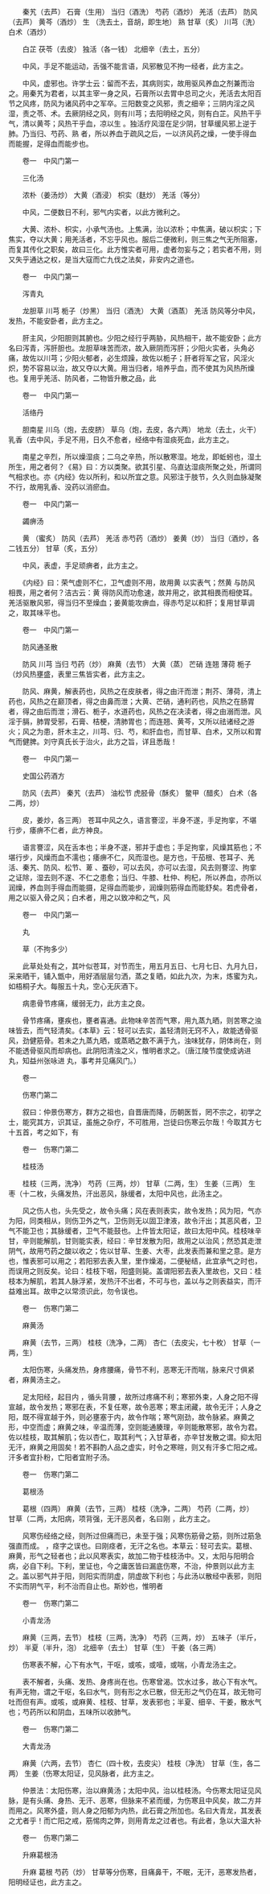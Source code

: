 <!-- { "loadSidebar": true } -->
　　秦艽（去芦） 石膏（生用） 当归（酒洗） 芍药（酒炒） 羌活（去芦） 防风（去芦） 黄芩（酒炒） 生 （洗去土，音胡，即生地） 熟 甘草（炙） 川芎（洗） 白术（酒炒）

　　白芷 茯苓（去皮） 独活（各一钱） 北细辛（去土，五分）

　　中风，手足不能运动，舌强不能言语，风邪散见不拘一经者，此方主之。

　　中风，虚邪也。许学士云：留而不去，其病则实，故用驱风养血之剂兼而治之。用秦艽为君者，以其主宰一身之风，石膏所以去胃中总司之火，羌活去太阳百节之风疼，防风为诸风药中之军卒。三阳数变之风邪，责之细辛；三阴内淫之风湿，责之苓、术。去厥阴经之风，则有川芎；去阳明经之风，则有白芷。风热干乎气，清以黄芩；风热干乎血，凉以生 。独活疗风湿在足少阴，甘草缓风邪上逆于肺。乃当归、芍药、熟 者，所以养血于疏风之后，一以济风药之燥，一使手得血而能握，足得血而能步也。

　　卷一　中风门第一

　　三化汤

　　浓朴（姜汤炒） 大黄（酒浸） 枳实（麸炒） 羌活（等分）

　　中风，二便数日不利，邪气内实者，以此方微利之。

　　大黄、浓朴、枳实，小承气汤也。上焦满，治以浓朴；中焦满，破以枳实；下焦实，夺以大黄；用羌活者，不忘乎风也。服后二便微利，则三焦之气无所阻塞，而复其传化之职矣，故曰三化。此方惟实者可用，虚者勿妄与之；若实者不用，则又失乎通达之权，是当大寇而亡九伐之法矣，非安内之道也。

　　卷一　中风门第一

　　泻青丸

　　龙胆草 川芎 栀子（炒黑） 当归（酒洗） 大黄（酒蒸） 羌活 防风等分中风，发热，不能安卧者，此方主之。

　　肝主风，少阳胆则其腑也。少阳之经行乎两胁，风热相干，故不能安卧；此方名曰泻青，泻肝胆也。龙胆草味苦而浓，故入厥阴而泻肝；少阳火实者，头角必痛，故佐以川芎；少阳火郁者，必生烦躁，故佐以栀子；肝者将军之官，风淫火炽，势不容易以治，故又夺以大黄。用当归者，培养乎血，而不使其为风热所燥也。复用乎羌活、防风者，二物皆升散之品，此

　　卷一　中风门第一

　　活络丹

　　胆南星 川乌（炮，去皮脐） 草乌（炮，去皮，各六两） 地龙（去土，火干） 乳香（去中风，手足不用，日久不愈者，经络中有湿痰死血，此方主之。

　　南星之辛烈，所以燥湿痰；二乌之辛热，所以散寒湿。地龙，即蚯蚓也，湿土所生，用之者何？《易》曰：方以类聚。欲其引星、乌直达湿痰所聚之处，所谓同气相求也。亦《内经》佐以所利，和以所宜之意。风邪注于肢节，久久则血脉凝聚不行，故用乳香、没药以消瘀血。

　　卷一　中风门第一

　　蠲痹汤

　　黄 （蜜炙） 防风（去芦） 羌活 赤芍药（酒炒） 姜黄（炒） 当归（酒炒，各二钱五分） 甘草（炙，五分）

　　中风，表虚，手足顽痹者，此方主之。

　　《内经》曰：荣气虚则不仁，卫气虚则不用，故用黄 以实表气；然黄 与防风相畏，用之者何？洁古云：黄 得防风而功愈速，故并用之，欲其相畏而相使耳。羌活驱散风邪，得当归不至燥血；姜黄能攻痹血，得赤芍足以和肝；复用甘草调之，取其味平也。

　　卷一　中风门第一

　　防风通圣散

　　防风 川芎 当归 芍药（炒） 麻黄（去节） 大黄（蒸） 芒硝 连翘 薄荷 栀子（炒风热壅盛，表里三焦皆实者，此方主之。

　　防风、麻黄，解表药也，风热之在皮肤者，得之由汗而泄；荆芥、薄荷，清上药也，风热之在巅顶者，得之由鼻而泄；大黄、芒硝，通利药也，风热之在肠胃者，得之由后而泄；滑石、栀子，水道药也，风热之在决渎者，得之由溺而泄。风淫于膈，肺胃受邪，石膏、桔梗，清肺胃也；而连翘、黄芩，又所以祛诸经之游火；风之为患，肝木主之，川芎、归、芍，和肝血也，而甘草、白术，又所以和胃气而健脾。刘守真氏长于治火，此方之旨，详且悉哉！

　　卷一　中风门第一

　　史国公药酒方

　　防风（去芦） 秦艽（去芦） 油松节 虎胫骨（酥炙） 鳖甲（醋炙） 白术（各二两，炒）

　　皮，姜炒，各三两） 苍耳中风之久，语言謇涩，半身不遂，手足拘挛，不堪行步，痿痹不仁者，此方神良。

　　语言謇涩，风在舌本也；半身不遂，邪并于虚也；手足拘挛，风燥其筋也；不堪行步，风燥而血不濡也；痿痹不仁，风而湿也。是方也，干茄根、苍耳子、羌活、秦艽、防风、松节、萆 、蚕砂，可以去风，亦可以去湿，风去则謇涩、拘挛之证除，湿去则不遂、不仁之患愈；当归、牛膝、杜仲、枸杞，所以养血，亦所以润燥，养血则手得血而能摄，足得血而能步，润燥则筋得血而能舒矣。若虎骨者，用之以驱入骨之风；白术者，用之以致冲和之气，风

　　卷一　中风门第一

　　丸

　　草（不拘多少）

　　此草处处有之，其叶似苍耳，对节而生，用五月五日、七月七日、九月九日，采来晒干，铺入甑中，用好酒层层匀洒，蒸之复晒，如此九次，为末，炼蜜为丸，如梧桐子大。每服五十丸，空心无灰酒下。

　　病患骨节疼痛，缓弱无力，此方主之良。

　　骨节疼痛，壅疾也，壅者喜通。此物味辛苦而气寒，用九蒸九晒，则苦寒之浊味皆去，而气轻清矣。《本草》云：轻可以去实，盖轻清则无窍不入，故能透骨驱风，劲健筋骨。若未之九蒸九晒，或蒸晒之数不满于九，浊味犹存，阴体尚在，则不能透骨驱风而却病也。此阴阳清浊之义，惟明者求之。（唐江陵节度使成讷进 丸，知益州张咏进 丸，事考并见痛风门。）

　　卷一

　　伤寒门第二

　　叙曰：仲景伤寒方，群方之祖也，自晋唐而降，历朝医哲，罔不宗之，初学之士，能究其方，识其证，虽施之杂疗，不可胜用，岂徒曰伤寒云尔哉！今取其方七十五首，考之如下，有

　　卷一　伤寒门第二

　　桂枝汤

　　桂枝（三两，洗净） 芍药（三两，炒） 甘草（二两，生） 生姜（三两） 生枣（十二枚，头痛发热，汗出恶风，脉缓者，太阳中风也，此汤主之。

　　风之伤人也，头先受之，故令头痛；风在表则表实，故令发热；风为阳，气亦为阳，同类相从，则伤卫外之气，卫伤则无以固卫津液，故令汗出；其恶风者，卫气不能卫也；其脉缓者，卫气不能鼓也。上件皆太阳证，故曰太阳中风。桂枝味辛甘，辛则能解肌，甘则能实表，经曰：辛甘发散为阳，故用之以治风；然恐其走泄阴气，故用芍药之酸以收之；佐以甘草、生姜、大枣，此发表而兼和里之意。是方也，惟表邪可以用之；若阳邪去表入里，里作燥渴，二便秘结，此宜承气之时也，而误用之则反矣。论曰：桂枝下咽，阳盛则毙。盖谓阳邪去表入里故也，又曰：桂枝本为解肌，若其人脉浮紧，发热汗不出者，不可与也，盖以与之则表益实，而汗益难出耳。故申之以常须识此，勿令误也。

　　卷一　伤寒门第二

　　麻黄汤

　　麻黄（去节，三两） 桂枝（洗净，二两） 杏仁（去皮尖，七十枚） 甘草（一两，生）

　　太阳伤寒，头痛发热，身疼腰痛，骨节不利，恶寒无汗而喘，脉来尺寸俱紧者，麻黄汤主之。

　　足太阳经，起目内 ，循头背腰 ，故所过疼痛不利；寒邪外束，人身之阳不得宣越，故令发热；寒邪在表，不复任寒，故令恶寒；寒主闭藏，故令无汗；人身之阳，既不得宣越于外，则必壅塞于内，故令作喘；寒气刚劲，故令脉紧。麻黄之形，中空而虚；麻黄之味，辛温而薄，空则能通腠理，辛则能散寒邪，故令为君。佐以桂枝，取其解肌；佐以杏仁，取其利气；入甘草者，亦辛甘发散之谓。抑太阳无汗，麻黄之用固矣！若不斟酌人品之虚实，时令之寒暄，则又有汗多亡阳之戒。汗多者宜扑粉，亡阳者宜附子汤。

　　卷一　伤寒门第二

　　葛根汤

　　葛根（四两） 麻黄（去节，三两） 桂枝（洗净，二两） 芍药（二两，炒） 甘草（二两，太阳病，项背强，无汗恶风者，名曰刚 ，此方主之。

　　风寒伤经络之经，则所过但痛而已，未至于强；风寒伤筋骨之筋，则所过筋急强直而成。 ，痉字之误也。曰刚痉者，无汗之名也。本草云：轻可去实。葛根、麻黄，形气之轻者也；此以风寒表实，故加二物于桂枝汤中。又，太阳与阳明合病，必自下利。下利，里证也，今之庸医皆曰漏底伤寒，不治，仲景则以此方主之。盖以邪气并于阳，则阳实而阴虚，阴虚故下利也；与此汤以散经中表邪，则阳不实而阴气平，利不治而自止也。斯妙也，惟明者

　　卷一　伤寒门第二

　　小青龙汤

　　麻黄（三两，去节） 桂枝（三两，洗净） 芍药（三两，炒） 五味子（半斤，炒） 半夏（半升，泡） 北细辛（去土） 甘草（生） 干姜（各三两）

　　伤寒表不解，心下有水气，干呕，或咳，或噎，或喘，小青龙汤主之。

　　表不解者，头痛、发热、身疼尚在也。伤寒曾渴。饮水过多，故心下有水气。有声无物，谓之干呕，名曰水气，则有形之水已散，但无形之气仍在耳，故无物可吐而但有声。或咳，或麻黄、桂枝、甘草，发表邪也；半夏、细辛、干姜，散水气也；芍药所以和阴血，五味所以收肺气。

　　卷一　伤寒门第二

　　大青龙汤

　　麻黄（六两，去节） 杏仁（四十枚，去皮尖） 桂枝（净洗） 甘草（生，各二两） 生姜（伤寒太阳证，见风脉者，此方主之。

　　仲景法：太阳伤寒，治以麻黄汤；太阳中风，治以桂枝汤。今伤寒太阳证见风脉，是有头痛、身热、无汗、恶寒，但脉来不紧而缓，为伤寒且中风矣，故二方并而用之。风寒外盛，则人身之阳郁为内热，此石膏之所加也。名曰大青龙，其发表之尤者乎！而亡阳之戒，筋惕肉之弊，则用青龙之过者也。有此者，急以大温大补

　　卷一　伤寒门第二

　　升麻葛根汤

　　升麻 葛根 芍药（炒） 甘草等分伤寒，目痛鼻干，不眠，无汗，恶寒发热者，阳明经证也，此方主之。

